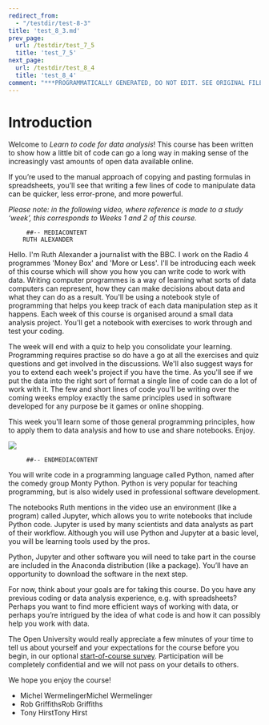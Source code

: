 ```yaml
---
redirect_from:
  - "/testdir/test-8-3"
title: 'test_8_3.md'
prev_page:
  url: /testdir/test_7_5
  title: 'test_7_5'
next_page:
  url: /testdir/test_8_4
  title: 'test_8_4'
comment: "***PROGRAMMATICALLY GENERATED, DO NOT EDIT. SEE ORIGINAL FILES IN /content***"
---
```

# Introduction


Welcome to *Learn to code for data analysis*! This course has been written to show how a little bit of code can go a long way in making sense of the increasingly vast amounts of open data available online.

If you’re used to the manual approach of copying and pasting formulas in spreadsheets, you’ll see that writing a few lines of code to manipulate data can be quicker, less error-prone, and more powerful.

*Please note: in the following video, where reference is made to a study ‘week’, this corresponds to Weeks 1 and 2 of this course.*

         ##-- MEDIACONTENT
        RUTH ALEXANDER
Hello. I'm Ruth Alexander a journalist with the BBC. I work on the Radio 4 programmes 'Money Box' and 'More or Less'. I'll be introducing each week of this course which will show you how you can write code to work with data. Writing computer programmes is a way of learning what sorts of data computers can represent, how they can make decisions about data and what they can do as a result. You'll be using a notebook style of programming that helps you keep track of each data manipulation step as it happens. Each week of this course is organised around a small data analysis project. You'll get a notebook with exercises to work through and test your coding.

The week will end with a quiz to help you consolidate your learning. Programming requires practise so do have a go at all the exercises and quiz questions and get involved in the discussions. We'll also suggest ways for you to extend each week's project if you have the time. As you'll see if we put the data into the right sort of format a single line of code can do a lot of work with it. The few and short lines of code you'll be writing over the coming weeks employ exactly the same principles used in software developed for any purpose be it games or online shopping.

This week you'll learn some of those general programming principles, how to apply them to data analysis and how to use and share notebooks. Enjoy.


![](https://www.open.edu/openlearn/ocw/pluginfile.php/1393338/mod_oucontent/oucontent/71687/ou_futurelearn_learn_to_code_vid_1001.jpg)

         ##-- ENDMEDIACONTENT
    
You will write code in a programming language called Python, named after the comedy group Monty Python. Python is very popular for teaching programming, but is also widely used in professional software development.

The notebooks Ruth mentions in the video use an environment (like a program) called Jupyter, which allows you to write notebooks that include Python code. Jupyter is used by many scientists and data analysts as part of their workflow. Although you will use Python and Jupyter at a basic level, you will be learning tools used by the pros.

Python, Jupyter and other software you will need to take part in the course are included in the Anaconda distribution (like a package). You’ll have an opportunity to download the software in the next step.

For now, think about your goals are for taking this course. Do you have any previous coding or data analysis experience, e.g. with spreadsheets? Perhaps you want to find more efficient ways of working with data, or perhaps you’re intrigued by the idea of what code is and how it can possibly help you work with data.

The Open University would really appreciate a few minutes of your time to tell us about yourself and your expectations for the course before you begin, in our optional [start-of-course survey](https://www.surveymonkey.co.uk/r/BOCSTARTlearntocode). Participation will be completely confidential and we will not pass on your details to others.

We hope you enjoy the course!
* Michel WermelingerMichel Wermelinger
* Rob GriffithsRob Griffiths
* Tony HirstTony Hirst

